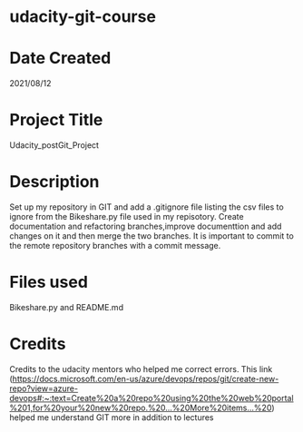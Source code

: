 # udacity-git-course
# Date Created
2021/08/12
# Project Title 
Udacity_postGit_Project
# Description
Set up my repository in GIT and add a .gitignore file listing the csv files to ignore from the Bikeshare.py file used in my repisotory. 
Create documentation and refactoring branches,improve documenttion and add changes on it and then merge the two branches. 
It is important to commit to the remote repository branches with a commit message.
# Files used
Bikeshare.py and README.md
# Credits
Credits to the udacity mentors who helped me correct errors. This link (https://docs.microsoft.com/en-us/azure/devops/repos/git/create-new-repo?view=azure-devops#:~:text=Create%20a%20repo%20using%20the%20web%20portal%201,for%20your%20new%20repo.%20...%20More%20items...%20) helped me understand GIT more in addition to lectures
